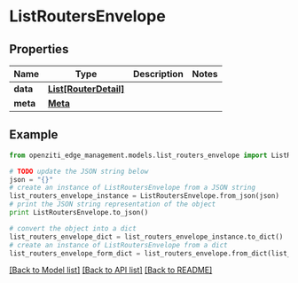# ListRoutersEnvelope


## Properties
Name | Type | Description | Notes
------------ | ------------- | ------------- | -------------
**data** | [**List[RouterDetail]**](RouterDetail.md) |  | 
**meta** | [**Meta**](Meta.md) |  | 

## Example

```python
from openziti_edge_management.models.list_routers_envelope import ListRoutersEnvelope

# TODO update the JSON string below
json = "{}"
# create an instance of ListRoutersEnvelope from a JSON string
list_routers_envelope_instance = ListRoutersEnvelope.from_json(json)
# print the JSON string representation of the object
print ListRoutersEnvelope.to_json()

# convert the object into a dict
list_routers_envelope_dict = list_routers_envelope_instance.to_dict()
# create an instance of ListRoutersEnvelope from a dict
list_routers_envelope_form_dict = list_routers_envelope.from_dict(list_routers_envelope_dict)
```
[[Back to Model list]](../README.md#documentation-for-models) [[Back to API list]](../README.md#documentation-for-api-endpoints) [[Back to README]](../README.md)


